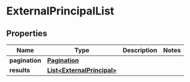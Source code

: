 

# ExternalPrincipalList


## Properties

| Name | Type | Description | Notes |
|------------ | ------------- | ------------- | -------------|
|**pagination** | [**Pagination**](Pagination.md) |  |  |
|**results** | [**List&lt;ExternalPrincipal&gt;**](ExternalPrincipal.md) |  |  |



